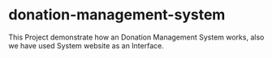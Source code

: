 # donation-management-system
This Project demonstrate how an Donation Management System works, also we have used System website as an Interface.
